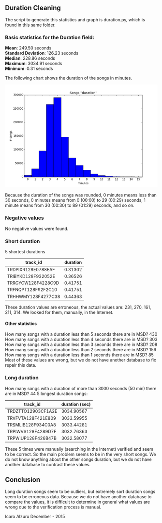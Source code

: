 ## Duration Cleaning

The script to generate this statistics and graph is duration.py, which is found in
this same folder.

### Basic statistics for the Duration field:

**Mean**: 249.50 seconds   
**Standard Deviation**: 126.23 seconds   
**Median**: 228.86 seconds   
**Maximum**: 3034.91 seconds   
**Minimum**: 0.31 seconds   

The following chart shows the duration of the songs in minutes.

![Duration in minutes](duration.png)

Because the duration of the songs was rounded, 0 minutes means less than 30
seconds, 0 minutes means from 0 (00:00) to 29 (00:29) seconds, 1 minute means
from 30 (00:30) to 89 (01:29) seconds, and so on.

### Negative values
No negative values were found.

### Short duration

5 shortest durations

track_id | duration
-------- | --------
TRDPIXR128E0788EAF | 0.31302
TRIBYKD128F932052E | 0.36526
TRRGYCW128F4228C9D | 0.41751
TRFNQPT128F92F2C10 | 0.41751
TRHHWMY128F4277C38 | 0.44363

These duration values are erroneous, the actual values are:  231, 270, 161, 211, 314. We looked for them, manually, in the Internet.

#### Other statistics
How many songs with a duration less than 5 seconds there are in MSD? 430
How many songs with a duration less than 4 seconds there are in MSD? 303
How many songs with a duration less than 3 seconds there are in MSD? 208
How many songs with a duration less than 2 seconds there are in MSD? 156
How many songs with a duration less than 1 seconds there are in MSD? 85
Most of these values are wrong, but we do not have another database to fix repair this data.

### Long duration

How many songs with a duration of more than 3000 seconds (50 min) there are in MSD? 44
5 longest duration songs:

track_id | duration (sec)
-------- | --------------
TRDZTTO12903CF1A2E | 3034.90567
TRVFVTA128F421E809 | 3033.59955
TRSMLIB128F934C0A8 | 3033.44281
TRPIWVS128F4289D7F | 3032.76363
TRPWIUP128F426B47B | 3032.58077

These 5 times were manually (searching in the Internet) verified and seem to be correct.
So the main problem seems to be in the very short songs. We do not know anything about the other songs duration, but we do not have another database to contrast these values.

## Conclusion

Long duration songs seem to be outliers, but extremely sort duration songs seem to be erroneous data.
Because we do not have another database to compare the values, it is difficult to determine in general what values are wrong due to the verification process is manual.


Icaro Alzuru
December - 2015
